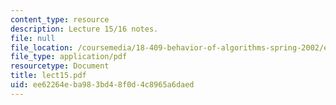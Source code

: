 ```yaml
---
content_type: resource
description: Lecture 15/16 notes.
file: null
file_location: /coursemedia/18-409-behavior-of-algorithms-spring-2002/ee62264eba983bd48f0d4c8965a6daed_lect15.pdf
file_type: application/pdf
resourcetype: Document
title: lect15.pdf
uid: ee62264e-ba98-3bd4-8f0d-4c8965a6daed
---
```

